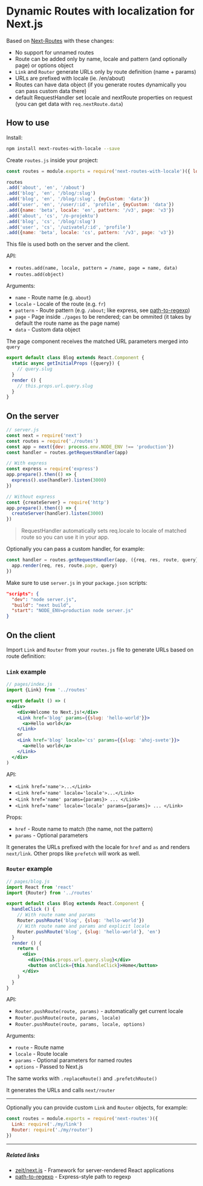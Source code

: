 # Dynamic Routes with localization for Next.js

Based on [Next-Routes](https://github.com/fridays/next-routes) with these changes:

- No support for unnamed routes
- Route can be added only by name, locale and pattern (and optionally page) or options object
- `Link` and `Router` generate URLs only by route definition (name + params)
- URLs are prefixed with locale (ie. /en/about)
- Routes can have data object (if you generate routes dynamically you can pass custom data there)
- default RequestHandler set locale and nextRoute properties on request (you can get data with ```req.nextRoute.data```) 

## How to use

Install:

```bash
npm install next-routes-with-locale --save
```

Create `routes.js` inside your project:

```javascript
const routes = module.exports = require('next-routes-with-locale')({ locale: 'en' })

routes
.add('about', 'en', '/about')
.add('blog', 'en', '/blog/:slug')
.add('blog', 'en', '/blog/:slug', {myCustom: 'data'})
.add('user', 'en', '/user/:id', 'profile', {myCustom: 'data'})
.add({name: 'beta', locale: 'en', pattern: '/v3', page: 'v3'})
.add('about', 'cs', '/o-projektu')
.add('blog', 'cs', '/blog/:slug')
.add('user', 'cs', '/uzivatel/:id', 'profile')
.add({name: 'beta', locale: 'cs', pattern: '/v3', page: 'v3'})
```

This file is used both on the server and the client.

API:

- `routes.add(name, locale, pattern = /name, page = name, data)`
- `routes.add(object)`

Arguments:

- `name` - Route name (e.g. `about`)
- `locale` - Locale of the route (e.g. `fr`)
- `pattern` - Route pattern (e.g. `/about`; like express, see [path-to-regexp](https://github.com/pillarjs/path-to-regexp))
- `page` - Page inside `./pages` to be rendered; can be ommited (it takes by default the route name as the page name)
- `data` - Custom data object

The page component receives the matched URL parameters merged into `query`

```javascript
export default class Blog extends React.Component {
  static async getInitialProps ({query}) {
    // query.slug
  }
  render () {
    // this.props.url.query.slug
  }
}
```

## On the server

```javascript
// server.js
const next = require('next')
const routes = require('./routes')
const app = next({dev: process.env.NODE_ENV !== 'production'})
const handler = routes.getRequestHandler(app)

// With express
const express = require('express')
app.prepare().then(() => {
  express().use(handler).listen(3000)
})

// Without express
const {createServer} = require('http')
app.prepare().then(() => {
  createServer(handler).listen(3000)
})
```

> RequestHandler automatically sets req.locale to locale of matched route so you can use it in your app.

Optionally you can pass a custom handler, for example:

```javascript
const handler = routes.getRequestHandler(app, ({req, res, route, query}) => {
  app.render(req, res, route.page, query)
})
```

Make sure to use `server.js` in your `package.json` scripts:

```json
"scripts": {
  "dev": "node server.js",
  "build": "next build",
  "start": "NODE_ENV=production node server.js"
}
```

## On the client

Import `Link` and `Router` from your `routes.js` file to generate URLs based on route definition:

### `Link` example

```jsx
// pages/index.js
import {Link} from '../routes'

export default () => (
  <div>
    <div>Welcome to Next.js!</div>
    <Link href='blog' params={{slug: 'hello-world'}}>
      <a>Hello world</a>
    </Link>
    or
    <Link href='blog' locale='cs' params={{slug: 'ahoj-svete'}}>
      <a>Hello world</a>
    </Link>
  </div>
)
```

API:

- `<Link href='name'>...</Link>`
- `<Link href='name' locale='locale'>...</Link>`
- `<Link href='name' params={params}> ... </Link>`
- `<Link href='name' locale='locale' params={params}> ... </Link>`

Props:

- `href` - Route name to match (the name, not the pattern)
- `params` - Optional parameters

It generates the URLs prefixed with the locale for `href` and `as` and renders `next/link`. Other props like `prefetch` will work as well.

### `Router` example

```jsx
// pages/blog.js
import React from 'react'
import {Router} from '../routes'

export default class Blog extends React.Component {
  handleClick () {
    // With route name and params
    Router.pushRoute('blog', {slug: 'hello-world'})
    // With route name and params and explicit locale
    Router.pushRoute('blog', {slug: 'hello-world'}, 'en')
  }
  render () {
    return (
      <div>
        <div>{this.props.url.query.slug}</div>
        <button onClick={this.handleClick}>Home</button>
      </div>
    )
  }
}
```

API:

- `Router.pushRoute(route, params)` - automatically get current locale
- `Router.pushRoute(route, params, locale)`
- `Router.pushRoute(route, params, locale, options)`

Arguments:

- `route` - Route name
- `locale` - Route locale
- `params` - Optional parameters for named routes
- `options` - Passed to Next.js

The same works with `.replaceRoute()` and `.prefetchRoute()`

It generates the URLs and calls `next/router`

---

Optionally you can provide custom `Link` and `Router` objects, for example:

```javascript
const routes = module.exports = require('next-routes')({
  Link: require('./my/link')
  Router: require('./my/router')
})
```

---

##### Related links

- [zeit/next.js](https://github.com/zeit/next.js) - Framework for server-rendered React applications
- [path-to-regexp](https://github.com/pillarjs/path-to-regexp) - Express-style path to regexp
